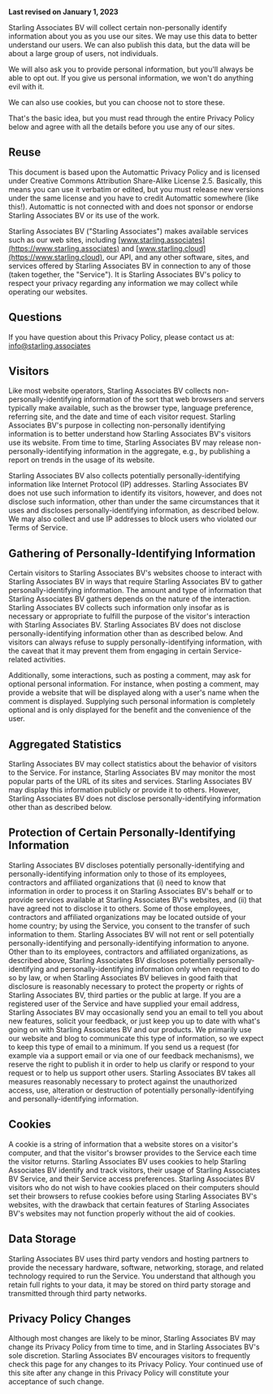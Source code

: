 __Last revised on January 1, 2023__


Starling Associates BV will collect certain non-personally identify information 
about you as you use our sites. We may use this data to better understand our 
users. We can also publish this data, but the data will be about a large group 
of users, not individuals.

We will also ask you to provide personal information, but you'll always be able 
to opt out. If you give us personal information, we won't do anything evil with
it.

We can also use cookies, but you can choose not to store these.

That's the basic idea, but you must read through the entire Privacy Policy
below and agree with all the details before you use any of our sites.

## Reuse
This document is based upon the Automattic Privacy Policy and is licensed under 
Creative Commons Attribution Share-Alike License 2.5. Basically, this means you 
can use it verbatim or edited, but you must release new versions under the same 
license and you have to credit Automattic somewhere (like this!). Automattic is 
not connected with and does not sponsor or endorse Starling Associates BV or 
its use of the work.

Starling Associates BV ("Starling Associates") makes available services such as
our web sites, including 
[www.starling.associates](https://www.starling.associates) and 
[www.starling.cloud](https://www.starling.cloud), our API, and any other 
software, sites, and services offered by Starling Associates BV in connection 
to any of those (taken together, the "Service"). It is Starling Associates BV's 
policy to respect your privacy regarding any information we may collect while 
operating our websites.

## Questions
If you have question about this Privacy Policy, please contact us at: 
[info@starling.associates](mailto:info@starling.associates)

## Visitors
Like most website operators, Starling Associates BV collects 
non-personally-identifying information of the sort that web browsers and 
servers typically make available, such as the browser type, language 
preference, referring site, and the date and time of each visitor request. 
Starling Associates BV's purpose in collecting non-personally identifying 
information is to better understand how Starling Associates BV's visitors 
use its website. From time to time, Starling Associates BV may release 
non-personally-identifying information in the aggregate, e.g., by publishing a 
report on trends in the usage of its website.

Starling Associates BV also collects potentially personally-identifying 
information like Internet Protocol (IP) addresses. Starling Associates BV does 
not use such information to identify its visitors, however, and does not 
disclose such information, other than under the same circumstances that it uses 
and discloses personally-identifying information, as described below. We may 
also collect and use IP addresses to block users who violated our Terms of 
Service.

## Gathering of Personally-Identifying Information
Certain visitors to Starling Associates BV's websites choose to interact with 
Starling Associates BV in ways that require Starling Associates BV to gather 
personally-identifying information. The amount and type of information that 
Starling Associates BV gathers depends on the nature of the interaction. 
Starling Associates BV collects such information only insofar as is necessary 
or appropriate to fulfill the purpose of the visitor's interaction with 
Starling Associates BV. Starling Associates BV does not disclose 
personally-identifying information other than as described below. And visitors 
can always refuse to supply personally-identifying information, with the caveat 
that it may prevent them from engaging in certain Service-related activities.

Additionally, some interactions, such as posting a comment, may ask for 
optional personal information. For instance, when posting a comment, may 
provide a website that will be displayed along with a user's name when the 
comment is displayed. Supplying such personal information is completely 
optional and is only displayed for the benefit and the convenience of the user.

## Aggregated Statistics
Starling Associates BV may collect statistics about the behavior of visitors to 
the Service. For instance, Starling Associates BV may monitor the most popular 
parts of the URL of its sites and services. Starling Associates BV may display 
this information publicly or provide it to others. However, 
Starling Associates BV does not disclose personally-identifying information 
other than as described below.

## Protection of Certain Personally-Identifying Information
Starling Associates BV discloses potentially personally-identifying and 
personally-identifying information only to those of its employees, contractors 
and affiliated organizations that (i) need to know that information in order to 
process it on Starling Associates BV's behalf or to provide services available 
at Starling Associates BV's websites, and (ii) that have agreed not to disclose 
it to others. Some of those employees, contractors and affiliated organizations 
may be located outside of your home country; by using the Service, you consent 
to the transfer of such information to them. Starling Associates BV will not 
rent or sell potentially personally-identifying and personally-identifying 
information to anyone. Other than to its employees, contractors and affiliated 
organizations, as described above, Starling Associates BV discloses potentially 
personally-identifying and personally-identifying information only when 
required to do so by law, or when Starling Associates BV believes in good faith 
that disclosure is reasonably necessary to protect the property or rights of 
Starling Associates BV, third parties or the public at large. If you are a 
registered user of the Service and have supplied your email address, 
Starling Associates BV may occasionally send you an email to tell you about new 
features, solicit your feedback, or just keep you up to date with what's going 
on with Starling Associates BV and our products. We primarily use our website 
and blog to communicate this type of information, so we expect to keep this 
type of email to a minimum. If you send us a request (for example via a support 
email or via one of our feedback mechanisms), we reserve the right to publish it 
in order to help us clarify or respond to your request or to help us support 
other users. Starling Associates BV takes all measures reasonably necessary to 
protect against the unauthorized access, use, alteration or destruction of 
potentially personally-identifying and personally-identifying information.

## Cookies
A cookie is a string of information that a website stores on a visitor's 
computer, and that the visitor's browser provides to the Service each time the 
visitor returns. Starling Associates BV uses cookies to help 
Starling Associates BV identify and track visitors, their usage of 
Starling Associates BV Service, and their Service access preferences. 
Starling Associates BV visitors who do not wish to have cookies placed on their 
computers should set their browsers to refuse cookies before using 
Starling Associates BV's websites, with the drawback that certain features of 
Starling Associates BV's websites may not function properly without the aid of 
cookies.

## Data Storage
Starling Associates BV uses third party vendors and hosting partners to provide 
the necessary hardware, software, networking, storage, and related technology 
required to run the Service. You understand that although you retain full 
rights to your data, it may be stored on third party storage and transmitted 
through third party networks.

## Privacy Policy Changes
Although most changes are likely to be minor, Starling Associates BV may change 
its Privacy Policy from time to time, and in Starling Associates BV's sole 
discretion. Starling Associates BV encourages visitors to frequently check this 
page for any changes to its Privacy Policy. Your continued use of this site 
after any change in this Privacy Policy will constitute your acceptance of 
such change.
